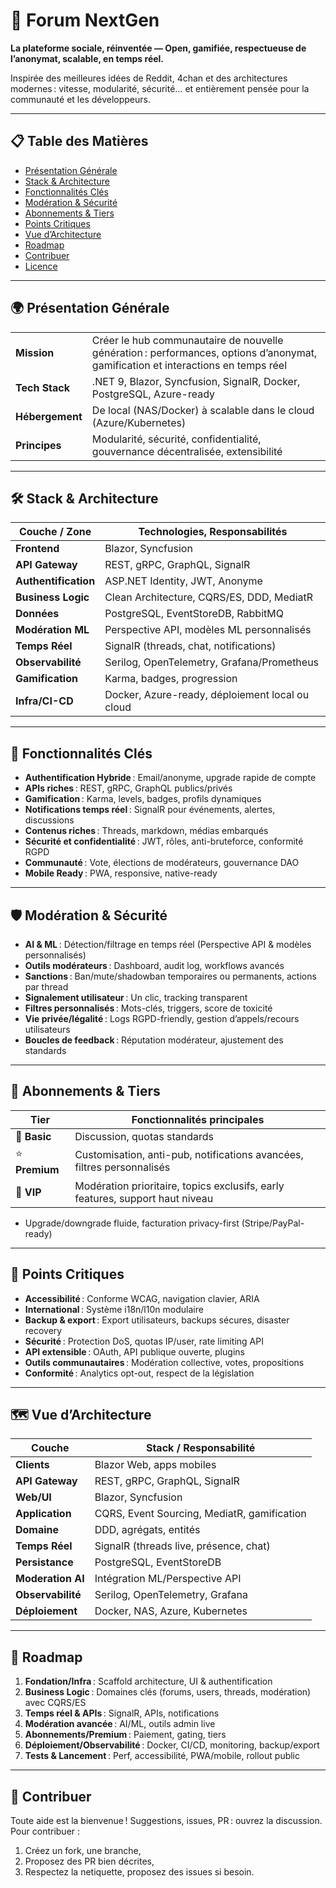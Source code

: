 # 🚀 Forum NextGen

**La plateforme sociale, réinventée — Open, gamifiée, respectueuse de l’anonymat, scalable, en temps réel.**

Inspirée des meilleures idées de Reddit, 4chan et des architectures modernes : vitesse, modularité, sécurité… et entièrement pensée pour la communauté et les développeurs.

---

## 📋 Table des Matières

- [Présentation Générale](#présentation-générale)
- [Stack & Architecture](#stack--architecture)
- [Fonctionnalités Clés](#fonctionnalités-clés)
- [Modération & Sécurité](#modération--sécurité)
- [Abonnements & Tiers](#abonnements--tiers)
- [Points Critiques](#points-critiques)
- [Vue d’Architecture](#vue-darchitecture)
- [Roadmap](#roadmap)
- [Contribuer](#contribuer)
- [Licence](#licence)

---

## 🌍 Présentation Générale

|            |                                                                                                 |
|:-----------|:------------------------------------------------------------------------------------------------|
| **Mission**    | Créer le hub communautaire de nouvelle génération : performances, options d’anonymat, gamification et interactions en temps réel |
| **Tech Stack** | .NET 9, Blazor, Syncfusion, SignalR, Docker, PostgreSQL, Azure-ready                          |
| **Hébergement**| De local (NAS/Docker) à scalable dans le cloud (Azure/Kubernetes)                            |
| **Principes**  | Modularité, sécurité, confidentialité, gouvernance décentralisée, extensibilité              |

---

## 🛠️ Stack & Architecture

| Couche / Zone      | Technologies, Responsabilités                              |
|--------------------|-----------------------------------------------------------|
| **Frontend**       | Blazor, Syncfusion                                        |
| **API Gateway**    | REST, gRPC, GraphQL, SignalR                              |
| **Authentification**| ASP.NET Identity, JWT, Anonyme                           |
| **Business Logic** | Clean Architecture, CQRS/ES, DDD, MediatR                 |
| **Données**        | PostgreSQL, EventStoreDB, RabbitMQ                        |
| **Modération ML**  | Perspective API, modèles ML personnalisés                 |
| **Temps Réel**     | SignalR (threads, chat, notifications)                    |
| **Observabilité**  | Serilog, OpenTelemetry, Grafana/Prometheus                |
| **Gamification**   | Karma, badges, progression                                |
| **Infra/CI-CD**    | Docker, Azure-ready, déploiement local ou cloud           |

---

## 🧩 Fonctionnalités Clés

- **Authentification Hybride** : Email/anonyme, upgrade rapide de compte
- **APIs riches** : REST, gRPC, GraphQL publics/privés
- **Gamification** : Karma, levels, badges, profils dynamiques
- **Notifications temps réel** : SignalR pour événements, alertes, discussions
- **Contenus riches** : Threads, markdown, médias embarqués
- **Sécurité et confidentialité** : JWT, rôles, anti-bruteforce, conformité RGPD
- **Communauté** : Vote, élections de modérateurs, gouvernance DAO
- **Mobile Ready** : PWA, responsive, native-ready

---

## 🛡️ Modération & Sécurité

- **AI & ML** : Détection/filtrage en temps réel (Perspective API & modèles personnalisés)
- **Outils modérateurs** : Dashboard, audit log, workflows avancés
- **Sanctions** : Ban/mute/shadowban temporaires ou permanents, actions par thread
- **Signalement utilisateur** : Un clic, tracking transparent
- **Filtres personnalisés** : Mots-clés, triggers, score de toxicité
- **Vie privée/légalité** : Logs RGPD-friendly, gestion d’appels/recours utilisateurs
- **Boucles de feedback** : Réputation modérateur, ajustement des standards

---

## 💎 Abonnements & Tiers

| Tier           | Fonctionnalités principales                                                |
|----------------|---------------------------------------------------------------------------|
| 🏅 **Basic**   | Discussion, quotas standards                                               |
| ⭐ **Premium** | Customisation, anti-pub, notifications avancées, filtres personnalisés     |
| 👑 **VIP**     | Modération prioritaire, topics exclusifs, early features, support haut niveau |

- Upgrade/downgrade fluide, facturation privacy-first (Stripe/PayPal-ready)

---

## 🧭 Points Critiques

- **Accessibilité** : Conforme WCAG, navigation clavier, ARIA
- **International** : Système i18n/l10n modulaire
- **Backup & export** : Export utilisateurs, backups sécures, disaster recovery
- **Sécurité** : Protection DoS, quotas IP/user, rate limiting API
- **API extensible** : OAuth, API publique ouverte, plugins
- **Outils communautaires** : Modération collective, votes, propositions
- **Conformité** : Analytics opt-out, respect de la législation

---

## 🗺️ Vue d’Architecture

| Couche               | Stack / Responsabilité                        |
|----------------------|-----------------------------------------------|
| **Clients**          | Blazor Web, apps mobiles                      |
| **API Gateway**      | REST, gRPC, GraphQL, SignalR                  |
| **Web/UI**           | Blazor, Syncfusion                            |
| **Application**      | CQRS, Event Sourcing, MediatR, gamification   |
| **Domaine**          | DDD, agrégats, entités                        |
| **Temps Réel**       | SignalR (threads live, présence, chat)        |
| **Persistance**      | PostgreSQL, EventStoreDB                      |
| **Moderation AI**    | Intégration ML/Perspective API                |
| **Observabilité**    | Serilog, OpenTelemetry, Grafana               |
| **Déploiement**      | Docker, NAS, Azure, Kubernetes                |

---

## 📅 Roadmap

1. **Fondation/Infra** : Scaffold architecture, UI & authentification
2. **Business Logic** : Domaines clés (forums, users, threads, modération) avec CQRS/ES
3. **Temps réel & APIs** : SignalR, APIs, notifications
4. **Modération avancée** : AI/ML, outils admin live
5. **Abonnements/Premium** : Paiement, gating, tiers
6. **Déploiement/Observabilité** : Docker, CI/CD, monitoring, backup/export
7. **Tests & Lancement** : Perf, accessibilité, PWA/mobile, rollout public

---

## 🤝 Contribuer

Toute aide est la bienvenue ! Suggestions, issues, PR : ouvrez la discussion.  
Pour contribuer :
1. Créez un fork, une branche,
2. Proposez des PR bien décrites,
3. Respectez la netiquette, proposez des issues si besoin.
